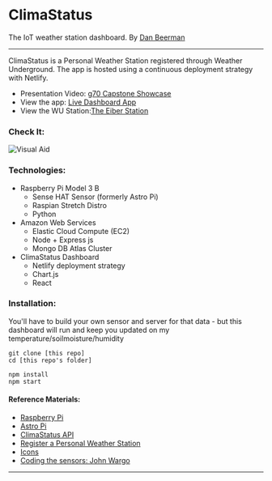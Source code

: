 # ClimaStatus

The IoT weather station dashboard.
By [Dan Beerman](https://www.danbeerman.com)

---

ClimaStatus is a Personal Weather Station registered through Weather Underground. The app is hosted using a continuous deployment strategy with Netlify.

- Presentation Video: [g70 Capstone Showcase](https://youtu.be/OQbGKI5RDhY)
- View the app: [Live Dashboard App](http://climastatus.netlify.com/)
- View the WU Station:[The Eiber Station](https://www.wunderground.com/personal-weather-station/dashboard?ID=KCODENVE579)

### Check It:

![Visual Aid](./climaStatus.gif)

### Technologies:

- Raspberry Pi Model 3 B
  - Sense HAT Sensor (formerly Astro Pi)
  - Raspian Stretch Distro
  - Python
- Amazon Web Services
  - Elastic Cloud Compute (EC2)
  - Node + Express js
  - Mongo DB Atlas Cluster
- ClimaStatus Dashboard
  - Netlify deployment strategy
  - Chart.js
  - React

### Installation:

You'll have to build your own sensor and server for that data - but this dashboard will run and keep you updated on my temperature/soilmoisture/humidity

```
git clone [this repo]
cd [this repo's folder]

npm install
npm start
```

#### Reference Materials:

- [Raspberry Pi](https://www.raspberrypi.org/)
- [Astro Pi](https://astro-pi.org/)
- [ClimaStatus API](https://github.com/lebeerman/ClimaStatus-API)
- [Register a Personal Weather Station](https://www.wunderground.com/personal-weather-station/)
- [Icons](https://www.flaticon.com/)
- [Coding the sensors: John Wargo](https://makezine.com/projects/raspberry-pi-weather-station-mount)

---

